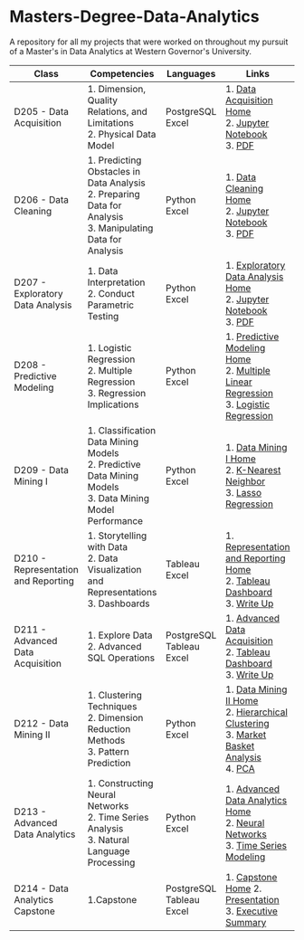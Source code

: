 # Masters-Degree-Data-Analytics
A repository for all my projects that were worked on throughout my pursuit of a Master's in Data Analytics at Western Governor's University. 

| **Class**                            | **Competencies**                                                                                                | **Languages**                   | **Links**                                                                                                                                                                                                                                                                                                                                                                                                                                                                                                                                                                 |
|--------------------------------------|-----------------------------------------------------------------------------------------------------------------|---------------------------------|---------------------------------------------------------------------------------------------------------------------------------------------------------------------------------------------------------------------------------------------------------------------------------------------------------------------------------------------------------------------------------------------------------------------------------------------------------------------------------------------------------------------------------------------------------------------------|
| D205 - Data Acquisition              | 1. Dimension, Quality Relations, and Limitations<br>2. Physical Data Model                                      | PostgreSQL<br>Excel             | 1. [Data Acquisition Home](https://github.com/makavendano/Masters-Degree-Data-Analytics/tree/main/D205%20-%20Data%20Acquisition)<br>2. [Jupyter Notebook](https://github.com/makavendano/Masters-Degree-Data-Analytics/blob/main/D205%20-%20Data%20Acquisition/PostgreSQL%20-%20Data%20Acquisition.ipynb)<br>3. [PDF](https://github.com/makavendano/Masters-Degree-Data-Analytics/blob/main/D205%20-%20Data%20Acquisition/PostgreSQL%20-%20Data%20Acquisition%20(PDF).pdf)                                                                                               |
| D206 - Data Cleaning                 | 1. Predicting Obstacles in Data Analysis<br>2. Preparing Data for Analysis<br>3. Manipulating Data for Analysis | Python<br>Excel                 | 1. [Data Cleaning Home](https://github.com/makavendano/Masters-Degree-Data-Analytics/tree/main/D206%20-%20Data%20Cleaning)<br>2. [Jupyter Notebook](https://github.com/makavendano/Masters-Degree-Data-Analytics/blob/main/D206%20-%20Data%20Cleaning/Data%20Cleaning.ipynb)<br>3. [PDF](https://github.com/makavendano/Masters-Degree-Data-Analytics/blob/main/D206%20-%20Data%20Cleaning/Data%20Cleaning%20(PDF).pdf)                                                                                                                                                   |
| D207 - Exploratory Data Analysis     | 1. Data Interpretation<br>2. Conduct Parametric Testing                                                         | Python<br>Excel                 | 1. [Exploratory Data Analysis Home](https://github.com/makavendano/Masters-Degree-Data-Analytics/tree/main/D207%20-%20Exploratory%20Data%20Analysis)<br>2. [Jupyter Notebook](https://github.com/makavendano/Masters-Degree-Data-Analytics/blob/main/D207%20-%20Exploratory%20Data%20Analysis/Exploratory%20Data%20Analysis.ipynb)<br>3. [PDF](https://github.com/makavendano/Masters-Degree-Data-Analytics/blob/main/D207%20-%20Exploratory%20Data%20Analysis/Exploratory%20Data%20Analysis%20(PDF).pdf)                                                                 |
| D208 - Predictive Modeling           | 1. Logistic Regression <br>2. Multiple Regression<br>3. Regression Implications                                 | Python <br>Excel                | 1. [Predictive Modeling Home](https://github.com/makavendano/Masters-Degree-Data-Analytics/tree/main/D208%20-%20Predictive%20Modeling)<br>2. [Multiple Linear Regression](https://github.com/makavendano/Masters-Degree-Data-Analytics/blob/main/D208%20-%20Predictive%20Modeling/D208%20-%20Predictive%20Modeling%20-%20Multiple%20Linear%20Regression.ipynb)<br>3. [Logistic Regression](https://github.com/makavendano/Masters-Degree-Data-Analytics/blob/main/D208%20-%20Predictive%20Modeling/D208%20-%20Predictive%20Modeling%20-%20Logistic%20Regression%20.ipynb) |
| D209 - Data Mining I                 | 1. Classification Data Mining Models <br>2. Predictive Data Mining Models <br>3. Data Mining Model Performance  | Python<br>Excel                 | 1. [Data Mining I Home](https://github.com/makavendano/Masters-Degree-Data-Analytics/tree/main/D209%20-%20Data%20Mining%20I)<br>2. [K-Nearest Neighbor](https://github.com/makavendano/Masters-Degree-Data-Analytics/blob/main/D209%20-%20Data%20Mining%20I/D209%20-%20Data%20Mining%20I%20-%20KNN.ipynb)<br>3. [Lasso Regression](https://github.com/makavendano/Masters-Degree-Data-Analytics/blob/main/D209%20-%20Data%20Mining%20I/D209%20-%20Data%20Mining%20I%20-%20Lasso%20Regression.ipynb)                                                                       |
| D210 - Representation and Reporting  | 1. Storytelling with Data<br>2. Data Visualization and Representations <br>3. Dashboards                        | Tableau<br>Excel                | 1. [Representation and Reporting Home](https://github.com/makavendano/Masters-Degree-Data-Analytics/tree/main/D210%20-%20Representation%20and%20Reporting)<br>2. [Tableau Dashboard](https://public.tableau.com/app/profile/makayla.a.avendano/viz/D210-RepresentationandReporting-WGU/Home)<br>3. [Write Up](https://github.com/makavendano/Masters-Degree-Data-Analytics/blob/main/D210%20-%20Representation%20and%20Reporting/D210%20-%20Representation%20and%20Reporting.ipynb)                                                                                       |
| D211 - Advanced Data Acquisition     | 1. Explore Data <br>2. Advanced SQL Operations                                                                  | PostgreSQL <br>Tableau<br>Excel | 1. [Advanced Data Acquisition](https://github.com/makavendano/Masters-Degree-Data-Analytics/tree/main/D211%20-%20Advanced%20Data%20Acquisition)<br>2. [Tableau Dashboard](https://public.tableau.com/app/profile/makayla.a.avendano/viz/D210-RepresentationandReporting-WGU/Home)<br>3. [Write Up](https://github.com/makavendano/Masters-Degree-Data-Analytics/blob/main/D211%20-%20Advanced%20Data%20Acquisition/D211%20-%20Advanced%20Data%20Acquisition.ipynb)                                                                                                        |
| D212 - Data Mining II     | 1. Clustering Techniques <br>2. Dimension Reduction Methods <br>3. Pattern Prediction                                      | Python <br>Excel | 1. [Data Mining II Home](https://github.com/makavendano/Masters-Degree-Data-Analytics/tree/main/D212%20-%20Data%20Mining%20II)<br>2. [Hierarchical Clustering](https://github.com/makavendano/Masters-Degree-Data-Analytics/blob/main/D212%20-%20Data%20Mining%20II/Hierarchical%20Clustering.ipynb)<br> 3. [Market Basket Analysis](https://github.com/makavendano/Masters-Degree-Data-Analytics/blob/main/D212%20-%20Data%20Mining%20II/Market%20Basket%20Analysis.ipynb)<br> 4. [PCA](https://github.com/makavendano/Masters-Degree-Data-Analytics/blob/main/D212%20-%20Data%20Mining%20II/PCA.ipynb)<br>   
| D213 - Advanced Data Analytics     | 1. Constructing Neural Networks <br>2. Time Series Analysis <br>3. Natural Language Processing                                                              | Python <br>Excel | 1. [Advanced Data Analytics Home](https://github.com/makavendano/Masters-Degree-Data-Analytics/tree/main/D213%20-%20Advanced%20Data%20Analytics)<br>2. [Neural Networks](https://github.com/makavendano/Masters-Degree-Data-Analytics/blob/main/D213%20-%20Advanced%20Data%20Analytics/Neural%20Networks.ipynb)<br> 3. [Time Series Modeling](https://github.com/makavendano/Masters-Degree-Data-Analytics/blob/main/D213%20-%20Advanced%20Data%20Analytics/Time%20Series%20Modeling.ipynb)<br>
| D214 - Data Analytics Capstone     | 1.Capstone                                                              | PostgreSQL <br>Tableau<br>Excel | 1. [Capstone Home](https://github.com/makavendano/Masters-Degree-Data-Analytics/tree/main/D214%20-%20Data%20Analytics%20Graduate%20Capstone) 2. [Presentation](https://github.com/makavendano/Masters-Degree-Data-Analytics/blob/main/D214%20-%20Data%20Analytics%20Graduate%20Capstone/Metabolic%20Rates%20-%20Presentation.pdf)<br> 3. [Executive Summary](https://github.com/makavendano/Masters-Degree-Data-Analytics/blob/main/D214%20-%20Data%20Analytics%20Graduate%20Capstone/Executive%20Summary%20-%20Write%20Up.pdf)<br>
